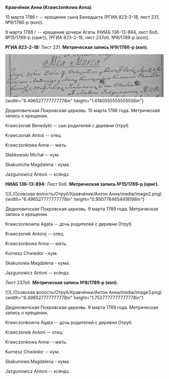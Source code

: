 **Кравчёнок Анна (Krawczonkowa Anna)**

15 марта 1786 г -- крещение сына Бенедыкта (РГИА 823-2-18, лист 231,
№9/1786-р (коп)).

9 марта 1788 г -- крещение дочери Агаты (НИАБ 136-13-894, лист 6об,
№15/1789-р (ориг)), (РГИА 823-2-18, лист 237об, №8/1789-р (коп)).

**РГИА 823-2-18:** Лист 231. **Метрическая запись №9/1786-р (коп).**

![](./media/58707d4ff035e6a69fd78a8988b13f3d7ff32ca9.png){width="6.496527777777778in"
height="1.6180555555555556in"}

Дедиловичская Покровская церковь. 15 марта 1786 года. Метрическая запись
о крещении.

Krawczonak Benedykt -- сын родителей с деревни Отруб.

Krawczonak Antoś -- отец.

Krawczonkowa Anna -- мать.

Słabkowski Michał -- кум.

Skakunicha Magdalena - кума.

Jazgunowicz Antoni -- ксёндз.

**НИАБ 136-13-894:** Лист 6об. **Метрическая запись №15/1789-р (ориг).**

![](./Осовская волость/Отруб/Кравчёнки/Антон Анна/media/image2.png){width="6.496527777777778in"
height="0.9507764654418198in"}

Дедиловичская Покровская церковь. 9 марта 1789 года. Метрическая запись
о крещении.

Krawczonkowna Agata -- дочь родителей с деревни Отруб.

Krawczonek Antonij -- отец.

Krawczonkowa Anna -- мать.

Kurnesz Chwiedor - кум.

Skakunowa Magdalena - кума.

Jazgunowicz Antoni -- ксёндз.

Лист 237об. **Метрическая запись №8/1789-р (коп).**

![](./Осовская волость/Отруб/Кравчёнки/Антон Анна/media/image3.png){width="6.496527777777778in"
height="1.7527777777777778in"}

Дедиловичская Покровская церковь. 9 марта 1789 года. Метрическая запись
о крещении.

Krawczonkowna Agata -- дочь родителей с деревни Отруб.

Krawczonek Antoni -- отец.

Krawczonkowa Anna -- мать.

Kurnesz Chwiedor -- кум.

Skakunowa Magdalena - кума.

Jazgunowicz Antoni -- ксёндз.
